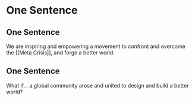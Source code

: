 # One Sentence 

## One Sentence  
We are inspiring and empowering a movement to confront and overcome the [[Meta Crisis]], and forge a better world. 


## One Sentence 
What if... a global community arose and united to design and build a better world? 
